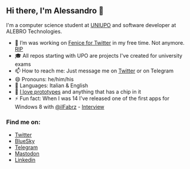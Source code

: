 ## Hi there, I'm Alessandro 👋

I'm a computer science student at [UNIUPO](https://www.disit.uniupo.it/) and software developer at ALEBRO Technologies.

- 🔭 I’m was working on [Fenice for Twitter](https://twitter.com/FeniceWindows) in my free time. Not anymore. [RIP](https://twitter.com/FeniceWindows/status/1616198212645167105)
- 🎓 All repos starting with UPO are projects I've created for university exams
- 📫 How to reach me: Just message me on [Twitter](https://twitter.com/intent/tweet?text=@ilGianfri) or on Telegram
- 😄 Pronouns: he/him/his
- 💬 Languages: Italian & English
- 📱 [I love prototypes](https://protobetatest.com/) and anything that has a chip in it
- ⚡ Fun fact: When I was 14 I've released one of the first apps for Windows 8 with [@ilFabrz](https://github.com/ilfabrz) - [Interview](https://www.punto-informatico.it/il-sogno-di-microsoft-per-i-giovani/)

### Find me on: 
- [Twitter](https://twitter.com/ilGianfri)
- [BlueSky](https://ilgianfri.bsky.social)
- [Telegram](https://telegram.me/ilgianfri)
- [Mastodon](https://mastodon.social/@ilgianfri)
- [Linkedin](https://www.linkedin.com/in/alessandrospisso/)

<!-- why are you checking the source of my readme, go away -->

